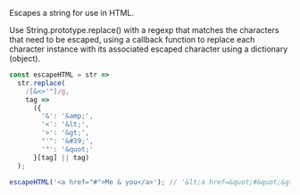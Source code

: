 Escapes a string for use in HTML.

Use String.prototype.replace() with a regexp that matches the characters that need to be escaped, using a callback function to replace each character instance with its associated escaped character using a dictionary (object).

```javascript
const escapeHTML = str =>
  str.replace(
    /[&<>'"]/g,
    tag =>
      ({
        '&': '&amp;',
        '<': '&lt;',
        '>': '&gt;',
        "'": '&#39;',
        '"': '&quot;'
      }[tag] || tag)
  );
  ```
  
  ```javascript
  escapeHTML('<a href="#">Me & you</a>'); // '&lt;a href=&quot;#&quot;&gt;Me &amp; you&lt;/a&gt;'
  ```

